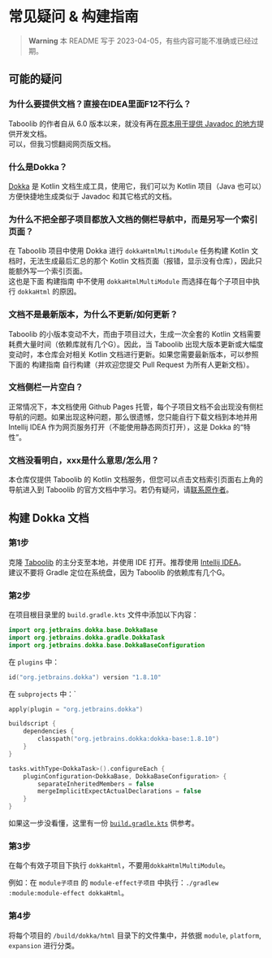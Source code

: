 # 常见疑问 & 构建指南
> **Warning**
> 本 README 写于 2023-04-05，有些内容可能不准确或已经过期。

## 可能的疑问
### 为什么要提供文档？直接在IDEA里面F12不行么？
Taboolib 的作者自从 6.0 版本以来，就没有再在[原本用于提供 Javadoc 的地方](https://jd.tabooproject.org)提供开发文档。  
可以，但我习惯翻阅网页版文档。  
### 什么是Dokka？
[Dokka](https://github.com/Kotlin/dokka) 是 Kotlin 文档生成工具，使用它，我们可以为 Kotlin 项目（Java 也可以）方便快捷地生成类似于 Javadoc 和其它格式的文档。  
### 为什么不把全部子项目都放入文档的侧栏导航中，而是另写一个索引页面？
在 Taboolib 项目中使用 Dokka 进行 `dokkaHtmlMultiModule` 任务构建 Kotlin 文档时，无法生成最后汇总的那个 Kotlin 文档页面（报错，显示没有仓库），因此只能额外写一个索引页面。  
这也是下面 构建指南 中不使用 `dokkaHtmlMultiModule` 而选择在每个子项目中执行 `dokkaHtml` 的原因。  
### 文档不是最新版本，为什么不更新/如何更新？
Taboolib 的小版本变动不大，而由于项目过大，生成一次全套的 Kotlin 文档需要耗费大量时间（依赖库就有几个G）。因此，当 Taboolib 出现大版本更新或大幅度变动时，本仓库会对相关 Kotlin 文档进行更新。如果您需要最新版本，可以参照下面的 构建指南 自行构建（并欢迎您提交 Pull Request 为所有人更新文档）。  
### 文档侧栏一片空白？
正常情况下，本文档使用 Github Pages 托管，每个子项目文档不会出现没有侧栏导航的问题。如果出现这种问题，那么很遗憾，您只能自行下载文档到本地并用 Intellij IDEA 作为网页服务打开（不能使用静态网页打开），这是 Dokka 的“特性”。  
### 文档没看明白，xxx是什么意思/怎么用？
本仓库仅提供 Taboolib 的 Kotlin 文档服务，但您可以点击文档索引页面右上角的导航进入到 Taboolib 的官方文档中学习。若仍有疑问，请[联系原作者](https://github.com/TabooLib)。

## 构建 Dokka 文档
### 第1步
克隆 [Taboolib](https://github.com/TabooLib/taboolib) 的主分支至本地，并使用 IDE 打开。推荐使用 [Intellij IDEA](https://www.jetbrains.com/idea)。  
建议不要将 Gradle 定位在系统盘，因为 Taboolib 的依赖库有几个G。  
### 第2步
在项目根目录里的 `build.gradle.kts` 文件中添加以下内容：
```kotlin
import org.jetbrains.dokka.base.DokkaBase
import org.jetbrains.dokka.gradle.DokkaTask
import org.jetbrains.dokka.base.DokkaBaseConfiguration
```
在 `plugins` 中：
```kotlin
id("org.jetbrains.dokka") version "1.8.10"
```
在 `subprojects` 中：`
```kotlin
apply(plugin = "org.jetbrains.dokka")

buildscript {
    dependencies {
        classpath("org.jetbrains.dokka:dokka-base:1.8.10")
    }
}

tasks.withType<DokkaTask>().configureEach {
    pluginConfiguration<DokkaBase, DokkaBaseConfiguration> {
        separateInheritedMembers = false
        mergeImplicitExpectActualDeclarations = false
    }
}
```
如果这一步没看懂，这里有一份 [`build.gradle.kts`](/build.gradle.kts) 供参考。  
### 第3步
在每个有效子项目下执行 `dokkaHtml`，不要用`dokkaHtmlMultiModule`。  

例如：在 `module子项目` 的 `module-effect子项目` 中执行：`./gradlew :module:module-effect dokkaHtml`。  

### 第4步
将每个项目的 `/build/dokka/html` 目录下的文件集中，并依据 `module`, `platform`, `expansion` 进行分类。  

